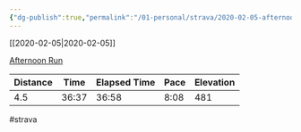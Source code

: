 ```yaml
---
{"dg-publish":true,"permalink":"/01-personal/strava/2020-02-05-afternoon-run/"}
---
```



[[2020-02-05\|2020-02-05]]

[Afternoon Run](https://www.strava.com/activities/3075326021)

| Distance | Time  | Elapsed Time | Pace | Elevation |
| -------- | ----- | ------------ | ---- | --------- |
| 4.5      | 36:37 | 36:58        | 8:08 | 481       |




#strava
